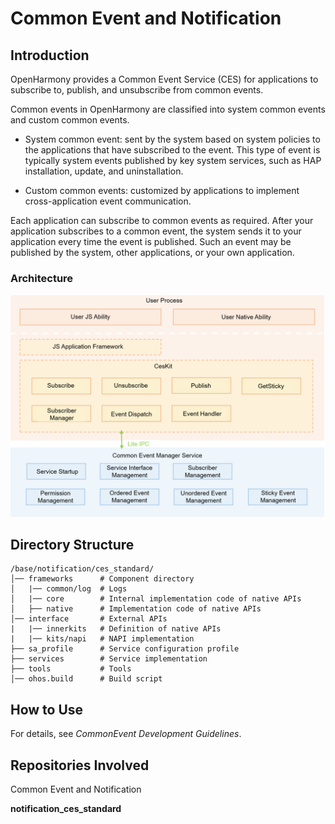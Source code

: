 # Common Event and Notification

## Introduction

OpenHarmony provides a Common Event Service (CES) for applications to subscribe to, publish, and unsubscribe from common events.

Common events in OpenHarmony are classified into system common events and custom common events.

- System common event: sent by the system based on system policies to the applications that have subscribed to the event. This type of event is typically system events published by key system services, such as HAP installation, update, and uninstallation.

- Custom common events: customized by applications to implement cross-application event communication.

Each application can subscribe to common events as required. After your application subscribes to a common event, the system sends it to your application every time the event is published. Such an event may be published by the system, other applications, or your own application.

### Architecture

![](figures/cesfwk_architecture_diagram.png)

## Directory Structure

```
/base/notification/ces_standard/
│── frameworks      # Component directory
│   |── common/log  # Logs
│   |── core        # Internal implementation code of native APIs
│   ├── native      # Implementation code of native APIs
│── interface       # External APIs
|   |── innerkits   # Definition of native APIs
|   |── kits/napi   # NAPI implementation
├── sa_profile      # Service configuration profile
├── services        # Service implementation
├── tools           # Tools
│── ohos.build      # Build script

```

## How to Use

For details, see *CommonEvent Development Guidelines*.

## Repositories Involved

Common Event and Notification

**notification_ces_standard**
